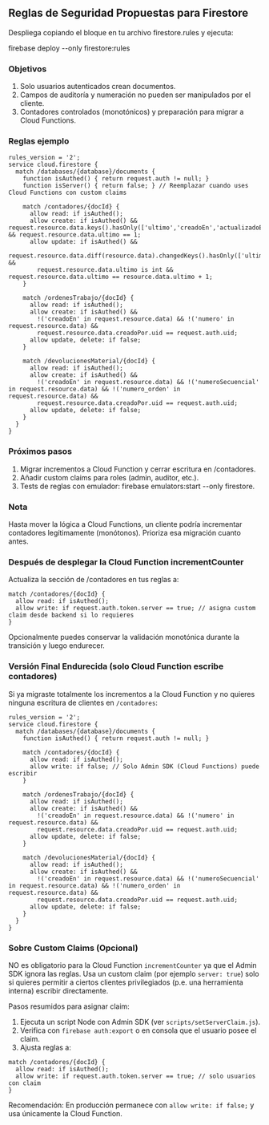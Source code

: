 ## Reglas de Seguridad Propuestas para Firestore

Despliega copiando el bloque en tu archivo firestore.rules y ejecuta:

firebase deploy --only firestore:rules

### Objetivos
1. Solo usuarios autenticados crean documentos.
2. Campos de auditoría y numeración no pueden ser manipulados por el cliente.
3. Contadores controlados (monotónicos) y preparación para migrar a Cloud Functions.

### Reglas ejemplo
```
rules_version = '2';
service cloud.firestore {
  match /databases/{database}/documents {
    function isAuthed() { return request.auth != null; }
    function isServer() { return false; } // Reemplazar cuando uses Cloud Functions con custom claims

    match /contadores/{docId} {
      allow read: if isAuthed();
      allow create: if isAuthed() && request.resource.data.keys().hasOnly(['ultimo','creadoEn','actualizadoEn']) && request.resource.data.ultimo == 1;
      allow update: if isAuthed() &&
        request.resource.data.diff(resource.data).changedKeys().hasOnly(['ultimo','actualizadoEn']) &&
        request.resource.data.ultimo is int && request.resource.data.ultimo == resource.data.ultimo + 1;
    }

    match /ordenesTrabajo/{docId} {
      allow read: if isAuthed();
      allow create: if isAuthed() &&
        !('creadoEn' in request.resource.data) && !('numero' in request.resource.data) &&
        request.resource.data.creadoPor.uid == request.auth.uid;
      allow update, delete: if false;
    }

    match /devolucionesMaterial/{docId} {
      allow read: if isAuthed();
      allow create: if isAuthed() &&
        !('creadoEn' in request.resource.data) && !('numeroSecuencial' in request.resource.data) && !('numero_orden' in request.resource.data) &&
        request.resource.data.creadoPor.uid == request.auth.uid;
      allow update, delete: if false;
    }
  }
}
```

### Próximos pasos
1. Migrar incrementos a Cloud Function y cerrar escritura en /contadores.
2. Añadir custom claims para roles (admin, auditor, etc.).
3. Tests de reglas con emulador: firebase emulators:start --only firestore.

### Nota
Hasta mover la lógica a Cloud Functions, un cliente podría incrementar contadores legítimamente (monótonos). Prioriza esa migración cuanto antes.

### Después de desplegar la Cloud Function incrementCounter

Actualiza la sección de /contadores en tus reglas a:

```
match /contadores/{docId} {
  allow read: if isAuthed();
  allow write: if request.auth.token.server == true; // asigna custom claim desde backend si lo requieres
}
```

Opcionalmente puedes conservar la validación monotónica durante la transición y luego endurecer.

### Versión Final Endurecida (solo Cloud Function escribe contadores)

Si ya migraste totalmente los incrementos a la Cloud Function y no quieres ninguna escritura de clientes en `/contadores`:

```
rules_version = '2';
service cloud.firestore {
  match /databases/{database}/documents {
    function isAuthed() { return request.auth != null; }

    match /contadores/{docId} {
      allow read: if isAuthed();
      allow write: if false; // Solo Admin SDK (Cloud Functions) puede escribir
    }

    match /ordenesTrabajo/{docId} {
      allow read: if isAuthed();
      allow create: if isAuthed() &&
        !('creadoEn' in request.resource.data) && !('numero' in request.resource.data) &&
        request.resource.data.creadoPor.uid == request.auth.uid;
      allow update, delete: if false;
    }

    match /devolucionesMaterial/{docId} {
      allow read: if isAuthed();
      allow create: if isAuthed() &&
        !('creadoEn' in request.resource.data) && !('numeroSecuencial' in request.resource.data) && !('numero_orden' in request.resource.data) &&
        request.resource.data.creadoPor.uid == request.auth.uid;
      allow update, delete: if false;
    }
  }
}
```

### Sobre Custom Claims (Opcional)

NO es obligatorio para la Cloud Function `incrementCounter` ya que el Admin SDK ignora las reglas. Usa un custom claim (por ejemplo `server: true`) solo si quieres permitir a ciertos clientes privilegiados (p.e. una herramienta interna) escribir directamente.

Pasos resumidos para asignar claim:
1. Ejecuta un script Node con Admin SDK (ver `scripts/setServerClaim.js`).
2. Verifica con `firebase auth:export` o en consola que el usuario posee el claim.
3. Ajusta reglas a:
```
match /contadores/{docId} {
  allow read: if isAuthed();
  allow write: if request.auth.token.server == true; // solo usuarios con claim
}
```

Recomendación: En producción permanece con `allow write: if false;` y usa únicamente la Cloud Function.

